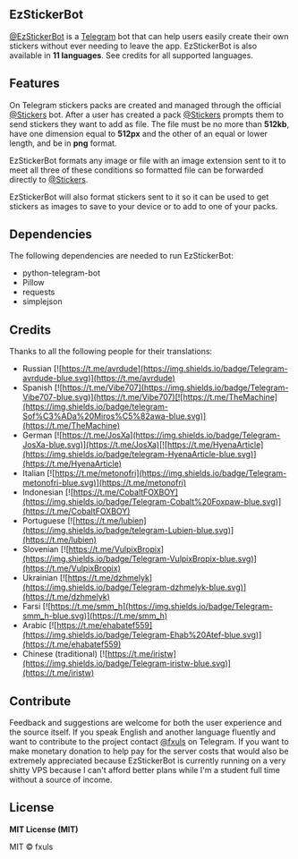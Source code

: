 ## EzStickerBot

[@EzStickerBot](https://t.me/EzStickerBot) is a [Telegram](https://telegram.org) bot that can help users easily create their own stickers without ever needing to leave the app. EzStickerBot is also available in **__11 languages__**. See credits for all supported languages.

## Features
On Telegram stickers packs are created and managed through the official [@Stickers](https://t.me/Stickers) bot. After a user has created a pack [@Stickers](https://t.me/Stickers) prompts them to send stickers they want to add as file. The file must be no more than **512kb**, have one dimension equal to **512px** and the other of an equal or lower length, and be in **png** format.

EzStickerBot formats any image or file with an image extension sent to it to meet all three of these conditions so formatted file can be forwarded directly to [@Stickers](https://t.me/Stickers).

EzStickerBot will also format stickers sent to it so it can be used to get stickers as images to save to your device or to add to one of your packs.

## Dependencies
The following dependencies are needed to run EzStickerBot:
- python-telegram-bot
- Pillow
- requests
- simplejson

## Credits
Thanks to all the following people for their translations:
- Russian [![https://t.me/avrdude](https://img.shields.io/badge/Telegram-avrdude-blue.svg)](https://t.me/avrdude)
- Spanish [![https://t.me/Vibe707](https://img.shields.io/badge/Telegram-Vibe707-blue.svg)](https://t.me/Vibe707)[![https://t.me/TheMachine](https://img.shields.io/badge/telegram-Sof%C3%ADa%20Miros%C5%82awa-blue.svg)](https://t.me/TheMachine)
- German [![https://t.me/JosXa](https://img.shields.io/badge/Telegram-JosXa-blue.svg)](https://t.me/JosXa)[![https://t.me/HyenaArticle](https://img.shields.io/badge/telegram-HyenaArticle-blue.svg)](https://t.me/HyenaArticle)
- Italian [![https://t.me/metonofri](https://img.shields.io/badge/Telegram-metonofri-blue.svg)](https://t.me/metonofri)
- Indonesian [![https://t.me/CobaltFOXBOY](https://img.shields.io/badge/Telegram-Cobalt%20Foxpaw-blue.svg)](https://t.me/CobaltFOXBOY)
- Portuguese [![https://t.me/lubien](https://img.shields.io/badge/telegram-Lubien-blue.svg)](https://t.me/lubien)
- Slovenian [![https://t.me/VulpixBropix](https://img.shields.io/badge/Telegram-VulpixBropix-blue.svg)](https://t.me/VulpixBropix)
- Ukrainian [![https://t.me/dzhmelyk](https://img.shields.io/badge/Telegram-dzhmelyk-blue.svg)](https://t.me/dzhmelyk)
- Farsi [![https://t.me/smm_h](https://img.shields.io/badge/Telegram-smm_h-blue.svg)](https://t.me/smm_h)
- Arabic [![https://t.me/ehabatef559](https://img.shields.io/badge/Telegram-Ehab%20Atef-blue.svg)](https://t.me/ehabatef559)
- Chinese (traditional) [![https://t.me/iristw](https://img.shields.io/badge/Telegram-iristw-blue.svg)](https://t.me/iristw)

## Contribute
Feedback and suggestions are welcome for both the user experience and the source itself. If you speak English and another language fluently and want to contribute to the project contact [@fxuls](https://t.me/fxuls) on Telegram. If you want to make monetary donation to help pay for the server costs that would also be extremely appreciated because EzStickerBot is currently running on a very shitty VPS because I can't afford better plans while I'm a student full time without a source of income.


## License
**MIT License (MIT)**

MIT © fxuls
